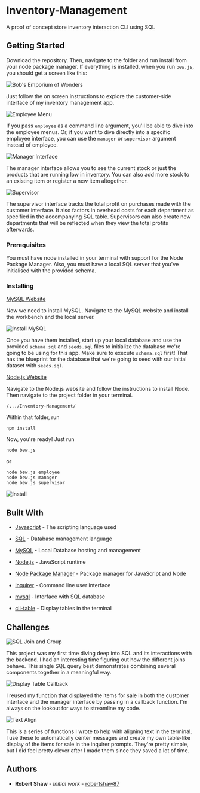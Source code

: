 # Inventory-Management
A proof of concept store inventory interaction CLI using SQL

## Getting Started

Download the repository. Then, navigate to the folder and run install from your node package manager. If everything is installed, when you run `bew.js`, you should get a screen like this:

![Bob's Emporium of Wonders](readme/readme.gif "Bob's Emporium of Wonders")

Just follow the on screen instructions to explore the customer-side interface of my inventory management app. 

![Employee Menu](readme/employee.png "Employee Menu")

If you pass `employee` as a command line argument, you'll be able to dive into the employee menus. Or, if you want to dive directly into a specific employee interface, you can use the `manager` or `supervisor` argument instead of employee.

![Manager Interface](readme/manager.gif "Manager Interface")

The manager interface allows you to see the current stock or just the products that are running low in inventory. You can also add more stock to an existing item or register a new item altogether.

![Supervisor](readme/supervisor.gif "Supervisor")

The supervisor interface tracks the total profit on purchases made with the customer interface. It also factors in overhead costs for each department as specified in the accompanying SQL table. Supervisors can also create new departments that will be reflected when they view the total profits afterwards.

### Prerequisites

You must have node installed in your terminal with support for the Node Package Manager. Also, you must have a local SQL server that you've initialised with the provided schema.

### Installing

[MySQL Website](https://www.mysql.com/)

Now we need to install MySQL. Navigate to the MySQL website and install the workbench and the local server. 

![Install MySQL](readme/install-mysql.gif "Install MySQL")

Once you have them installed, start up your local database and use the provided `schema.sql` and `seeds.sql` files to initialize the database we're going to be using for this app. Make sure to execute `schema.sql` first! That has the blueprint for the database that we're going to seed with our initial dataset with `seeds.sql`.

[Node.js Website](https://nodejs.org/en/)

Navigate to the Node.js website and follow the instructions to install Node. Then navigate to the project folder in your terminal.
```
/.../Inventory-Management/
```

Within that folder, run
```
npm install
```
Now, you're ready! Just run
```
node bew.js
```

or

```
node bew.js employee
node bew.js manager
node bew.js supervisor
```

![Install](readme/install.gif "Install")

## Built With

* [Javascript](https://www.javascript.com/) - The scripting language used

* [SQL]() - Database management language

* [MySQL](https://www.mysql.com/) - Local Database hosting and management

* [Node.js](https://nodejs.org/en/) - JavaScript runtime

* [Node Package Manager](https://www.npmjs.com/) - Package manager for JavaScript and Node

* [Inquirer](https://www.npmjs.com/package/inquirer) - Command line user interface

* [mysql](https://www.npmjs.com/package/mysql) - Interface with SQL database

* [cli-table](https://www.npmjs.com/package/cli-table) - Display tables in the terminal

## Challenges

![SQL Join and Group](readme/sql-query.png "SQL Join and Group")

This project was my first time diving deep into SQL and its interactions with the backend. I had an interesting time figuring out how the different joins behave. This single SQL query best demonstrates combining several components together in a meaningful way.

![Display Table Callback](readme/callback.png "Display Table Callback")

I reused my function that displayed the items for sale in both the customer interface and the manager interface by passing in a callback function. I'm always on the lookout for ways to streamline my code.

![Text Align](readme/align-text.png "Text Align")

This is a series of functions I wrote to help with aligning text in the terminal. I use these to automatically center messages and create my own table-like display of the items for sale in the inquirer prompts. They're pretty simple, but I did feel pretty clever after I made them since they saved a lot of time.

## Authors

* **Robert Shaw** - *Initial work* - [robertshaw87](https://github.com/robertshaw87)
